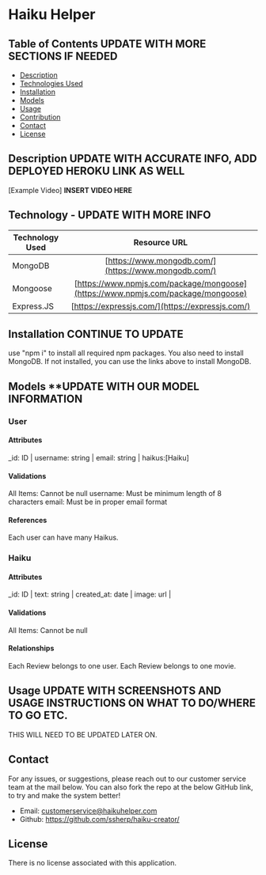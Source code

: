 # Haiku Helper

## Table of Contents **UPDATE WITH MORE SECTIONS IF NEEDED**

* [Description](#description)
* [Technologies Used](#technologiesused)
* [Installation](#installation)
* [Models](#Models)
* [Usage](#usage)
* [Contribution](#contribution)
* [Contact](#contact)
* [License](#license)

## Description **UPDATE WITH ACCURATE INFO, ADD DEPLOYED HEROKU LINK AS WELL**

[Example Video] **INSERT VIDEO HERE**

## Technology - **UPDATE WITH MORE INFO**
| Technology Used        | Resource URL         |
| ---------------------- | :-------------------:|
| MongoDB | [https://www.mongodb.com/](https://www.mongodb.com/) |
| Mongoose | [https://www.npmjs.com/package/mongoose](https://www.npmjs.com/package/mongoose) |
| Express.JS | [https://expressjs.com/](https://expressjs.com/) |

## Installation **CONTINUE TO UPDATE**
use "npm i" to install all required npm packages. You also need to install MongoDB. If not installed, you can use the links above to install MongoDB. 

## Models **UPDATE WITH OUR MODEL INFORMATION

### User
#### Attributes
_id: ID | username: string | email: string | haikus:[Haiku]
#### Validations
All Items: Cannot be null
username: Must be minimum length of 8 characters
email: Must be in proper email format
#### References
Each user can have many Haikus. 

### Haiku
#### Attributes
_id: ID | text: string | created_at: date | image: url |
#### Validations
All Items: Cannot be null
#### Relationships
Each Review belongs to one user. 
Each Review belongs to one movie. 

## Usage **UPDATE WITH SCREENSHOTS AND USAGE INSTRUCTIONS ON WHAT TO DO/WHERE TO GO ETC.**
THIS WILL NEED TO BE UPDATED LATER ON.

## Contact
For any issues, or suggestions, please reach out to our customer service team at the mail below. You can also fork the repo at the below GitHub link, to try and make the system better!

 - Email: customerservice@haikuhelper.com
 - Github: https://github.com/ssherp/haiku-creator/

## License
There is no license associated with this application. 